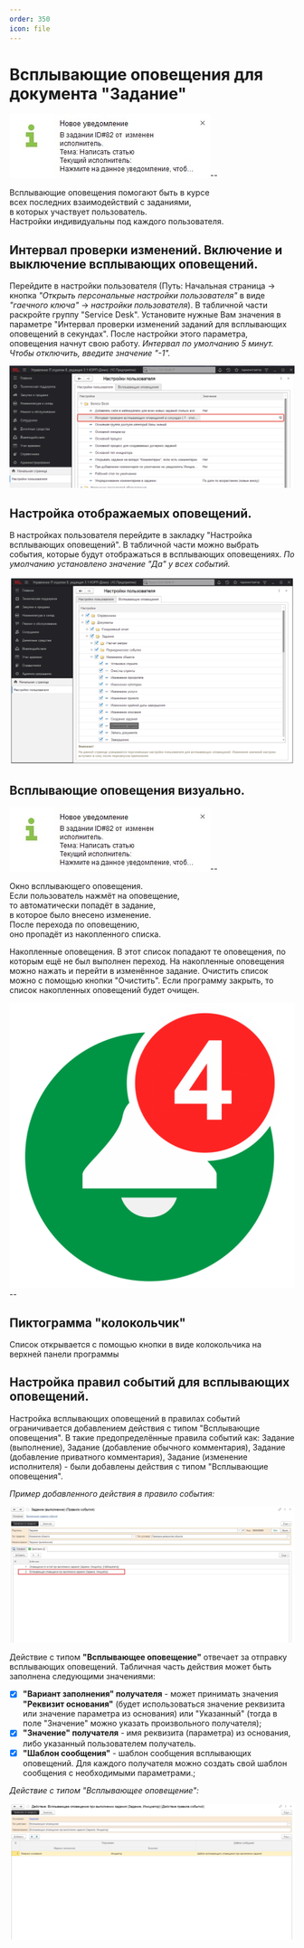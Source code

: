 ```yaml
---
order: 350
icon: file
---
```


# Всплывающие оповещения для документа "Задание"

![01_ВсплывающиеОповещенияЗадания](static/01_ВсплывающиеОповещенияЗадания.jpg)--

Всплывающие оповещения помогают быть в курсе  
всех последних взаимодействий с заданиями,  
в которых участвует пользователь.  
Настройки индивидуальны под каждого пользователя.

## Интервал проверки изменений. Включение и выключение всплывающих оповещений.

Перейдите в настройки пользователя (Путь: Начальная страница -> кнопка *"Открыть персональные настройки пользователя"* в виде *"гаечного ключа"* -> *настройки пользователя*). В табличной части раскройте группу "Service Desk". Установите нужные Вам значения в параметре "Интервал проверки изменений заданий для всплывающих оповещений в секундах". После настройки этого параметра, оповещения начнут свою работу.
*Интервал по умолчанию 5 минут. Чтобы отключить, введите значение "-1".*


![02_ВсплывающиеОповещенияЗадания](static/02_ВсплывающиеОповещенияЗадания.png)

## Настройка отображаемых оповещений.

В настройках пользователя перейдите в закладку "Настройка всплывающих оповещений".
В табличной части можно выбрать события, которые будут отображаться в всплывающих оповещениях.
*По умолчанию установлено значение "Да" у всех событий.*

![03_ВсплывающиеОповещенияЗадания](static/03_ВсплывающиеОповещенияЗадания.png)

## Всплывающие оповещения визуально.

![01_ВсплывающиеОповещенияЗадания](static/01_ВсплывающиеОповещенияЗадания.jpg)--

Окно всплывающего оповещения.  
Если пользователь нажмёт на оповещение,  
то автоматически попадёт в задание,  
в которое было внесено изменение.  
После перехода по оповещению,  
оно пропадёт из накопленного списка.

Накопленные оповещения. В этот список попадают те оповещения, по которым ещё не был выполнен переход. На накопленные оповещения можно нажать и перейти в изменённое задание. Очистить список можно с помощью кнопки "Очистить". Если программу закрыть, то список накопленных оповещений будет очищен.

![Kolokolchik_05](static/Kolokolchik_05.png)--

## Пиктограмма "колокольчик"
Список открывается с помощью кнопки в виде колокольчика на верхней панели программы



## Настройка правил событий для всплывающих оповещений.
Настройка всплывающих оповещений в правилах событий ограничивается добавлением действия с типом "Всплывающие оповещения".
В такие предопределённые правила событий как: Задание (выполнение), Задание (добавление обычного комментария), Задание (добавление приватного комментария), Задание (изменение исполнителя) - были добавлены действия с типом "Всплывающие оповещения".

*Пример добавленного действия в правило события:*

![04_ВсплывающиеОповещенияЗадания](static/05_ВсплывающиеОповещенияЗадания.jpg)

Действие с типом **"Всплывающее оповещение"** отвечает за отправку всплывающих оповещений. Табличная часть действия может быть заполнена следующими значениями:

* [x] **"Вариант заполнения" получателя** - может принимать значения **"Реквизит основания"** (будет использоваться значение реквизита или значение параметра из основания) или "Указанный" (тогда в поле "Значение" можно указать произвольного получателя);
* [x] **"Значение" получателя** - имя реквизита (параметра) из основания, либо указанный пользователем получатель.
* [x] **"Шаблон сообщения"** - шаблон сообщения всплывающих оповещений. Для каждого получателя можно создать свой шаблон сообщения с необходимыми параметрами.;

*Действие с типом "Всплывающее оповещение":*

![06_ВсплывающиеОповещенияЗадания](static/06_ВсплывающиеОповещенияЗадания.jpg)